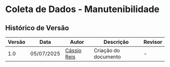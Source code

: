 # Coleta de Dados - Manutenibilidade

## Histórico de Versão

| Versão | Data       | Autor                                      | Descrição            | Revisor |
| ------ | ---------- | ------------------------------------------ | -------------------- | ------- |
| 1.0    | 05/07/2025 | [Cássio Reis](https://github.com/csreis72) | Criação do documento | -       |
